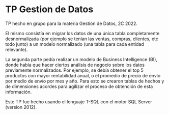 # TP Gestion de Datos

TP hecho en grupo para la materia Gestión de Datos, 2C 2022.

El mismo consistía en migrar los datos de una única tabla completamente desnormalizada (por ejemplo se tenían las ventas, compras, clientes, etc todo junto) a un modelo normalizado (una tabla para cada entidad relevante).

La segunda parte pedía realizar un modelo de Business Intelligence (BI), donde había que hacer ciertos análisis de negocio sobre los datos previamente normalizados. Por ejemplo, se debía obtener el top 5 productos con mayor rentabilidad anual, o el promedio de precio de envío por medio de envío por mes y año. Para esto se crearon tablas de hechos y de dimensiones acordes para agilizar el proceso de obtención de esta información.

Este TP fue hecho usando el lenguaje T-SQL con el motor SQL Server (version 2012).
